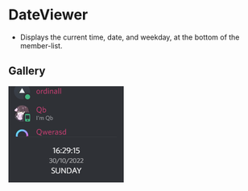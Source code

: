 # DateViewer
- Displays the current time, date, and weekday, at the bottom of the member-list.

## Gallery
![Preview](./DateViewerImage.png)
